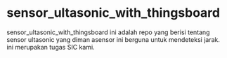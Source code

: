 # sensor_ultasonic_with_thingsboard
sensor_ultasonic_with_thingsboard
ini adalah repo yang berisi tentang sensor ultasonic yang diman asensor ini berguna untuk mendeteksi jarak. ini merupakan tugas SIC kami.
